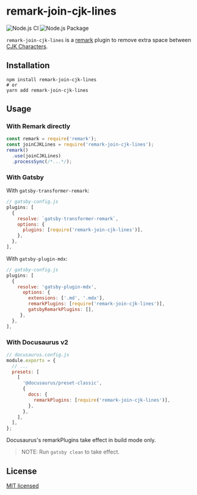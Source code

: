 # remark-join-cjk-lines

![Node.js CI](https://github.com/purefun/remark-join-cjk-lines/workflows/Node.js%20CI/badge.svg)
![Node.js Package](https://github.com/purefun/remark-join-cjk-lines/workflows/Node.js%20Package/badge.svg)

  `remark-join-cjk-lines` is a [remark](https://github.com/remarkjs/remark) plugin
  to remove extra space between [CJK Characters](https://en.wikipedia.org/wiki/CJK_characters).

## Installation

  ```shell
  npm install remark-join-cjk-lines
  # or
  yarn add remark-join-cjk-lines
  ```

## Usage

### With Remark directly

  ```js
  const remark = require('remark');
  const joinCJKLines = require('remark-join-cjk-lines');
  remark()
    .use(joinCJKLines)
    .processSync(/*...*/);
  ```

### With Gatsby

  With `gatsby-transformer-remark`:
  
  ```js
  // gatsby-config.js
  plugins: [
    {
      resolve: `gatsby-transformer-remark`,
      options: {
        plugins: [require('remark-join-cjk-lines')],
      },
    },
  ],
  ```

  With `gatsby-plugin-mdx`:
  ```js
  // gatsby-config.js
  plugins: [
    {
      resolve: 'gatsby-plugin-mdx',
        options: {
          extensions: ['.md', '.mdx'],
          remarkPlugins: [require('remark-join-cjk-lines')],
          gatsbyRemarkPlugins: [],
       },
    },
  ],
  ```

### With Docusaurus v2

  ```js
  // docusaurus.config.js
  module.exports = {
    // ...
    presets: [
      [
        '@docusaurus/preset-classic',
        {
          docs: {
            remarkPlugins: [require('remark-join-cjk-lines')],
          },
        },
      ],
    ],
  };
  ```

  Docusaurus's remarkPlugins take effect in build mode only.

> NOTE: Run `gatsby clean` to take effect.

## License

[MIT licensed](./LICENSE)
